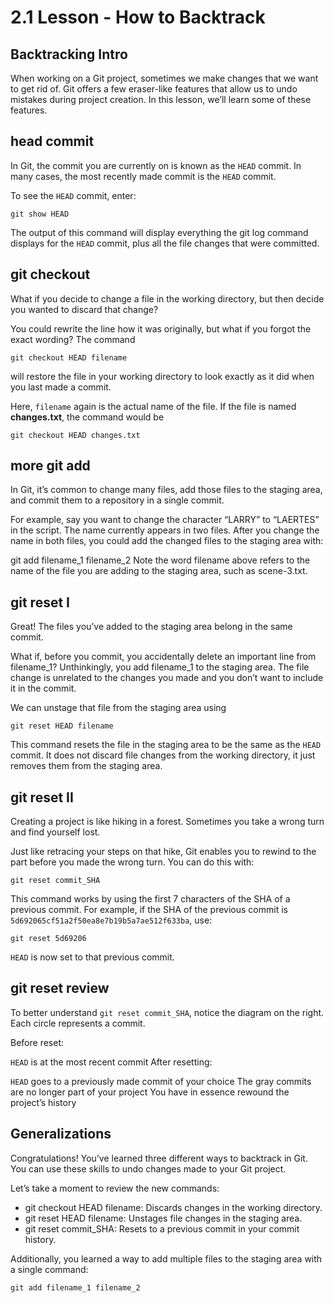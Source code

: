 # 2.1 Lesson - How to Backtrack

## Backtracking Intro
When working on a Git project, sometimes we make changes that we want to get rid of. Git offers a few eraser-like features that allow us to undo mistakes during project creation. In this lesson, we’ll learn some of these features.

## head commit
In Git, the commit you are currently on is known as the ```HEAD``` commit. In many cases, the most recently made commit is the ```HEAD``` commit.

To see the ```HEAD``` commit, enter:
```
git show HEAD
```
The output of this command will display everything the git log command displays for the ```HEAD``` commit, plus all the file changes that were committed.

## git checkout
What if you decide to change a file in the working directory, but then decide you wanted to discard that change?

You could rewrite the line how it was originally, but what if you forgot the exact wording? The command
```
git checkout HEAD filename
```
will restore the file in your working directory to look exactly as it did when you last made a commit.

Here, ```filename``` again is the actual name of the file. If the file is named **changes.txt**, the command would be
```
git checkout HEAD changes.txt
```

## more git add
In Git, it’s common to change many files, add those files to the staging area, and commit them to a repository in a single commit.

For example, say you want to change the character “LARRY” to “LAERTES” in the script. The name currently appears in two files. After you change the name in both files, you could add the changed files to the staging area with:

git add filename_1 filename_2
Note the word filename above refers to the name of the file you are adding to the staging area, such as scene-3.txt.

## git reset I
Great! The files you’ve added to the staging area belong in the same commit.

What if, before you commit, you accidentally delete an important line from filename_1? Unthinkingly, you add filename_1 to the staging area. The file change is unrelated to the changes you made and you don’t want to include it in the commit.

We can unstage that file from the staging area using
```
git reset HEAD filename
```
This command resets the file in the staging area to be the same as the ```HEAD``` commit. It does not discard file changes from the working directory, it just removes them from the staging area.

## git reset II
Creating a project is like hiking in a forest. Sometimes you take a wrong turn and find yourself lost.

Just like retracing your steps on that hike, Git enables you to rewind to the part before you made the wrong turn. You can do this with:
```
git reset commit_SHA
```
This command works by using the first 7 characters of the SHA of a previous commit. For example, if the SHA of the previous commit is ```5d692065cf51a2f50ea8e7b19b5a7ae512f633ba```, use:
```
git reset 5d69206
```
```HEAD``` is now set to that previous commit.

## git reset review
To better understand ```git reset commit_SHA```, notice the diagram on the right. Each circle represents a commit.

Before reset:

```HEAD``` is at the most recent commit
After resetting:

```HEAD``` goes to a previously made commit of your choice
The gray commits are no longer part of your project
You have in essence rewound the project’s history

## Generalizations
Congratulations! You’ve learned three different ways to backtrack in Git. You can use these skills to undo changes made to your Git project.

Let’s take a moment to review the new commands:

- git checkout HEAD filename: Discards changes in the working directory.
- git reset HEAD filename: Unstages file changes in the staging area.
- git reset commit_SHA: Resets to a previous commit in your commit history.

Additionally, you learned a way to add multiple files to the staging area with a single command:
```
git add filename_1 filename_2
```